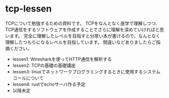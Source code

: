 # tcp-lessen

TCPについて勉強するための資料です。
TCPをなんとなく座学で理解しつつ、TCP通信をするソフトウェアを作成することでさらに理解を深めていければと思います。
完全に理解したレベルを目指すと分厚い本が書けるので、なんとなく理解したつもりになるレベルを目指しています。
間違いなどありましたらご指摘ください。

- lessen1: Wiresharkを使ってHTTP通信を解析する
- lessen2: TCPの基礎の基礎講座
- lessen3: linuxでネットワークプログラミングするときに使用するシステムコールについて
- lessen4: rustでechoサーバ作る予定
- 以降未定